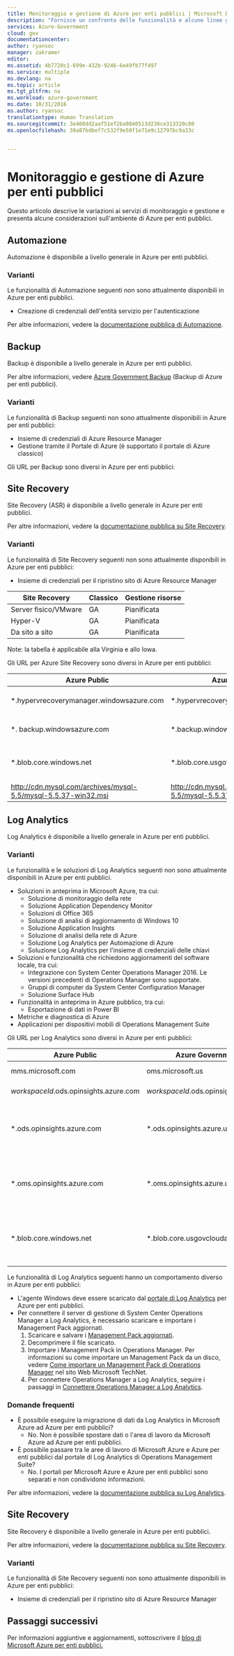 ```yaml
---
title: Monitoraggio e gestione di Azure per enti pubblici | Microsoft Docs
description: "Fornisce un confronto delle funzionalità e alcune linee guida sullo sviluppo di applicazioni per Azure per enti pubblici."
services: Azure-Government
cloud: gov
documentationcenter: 
author: ryansoc
manager: zakramer
editor: 
ms.assetid: 4b7720c1-699e-432b-9246-6e49fb77f497
ms.service: multiple
ms.devlang: na
ms.topic: article
ms.tgt_pltfrm: na
ms.workload: azure-government
ms.date: 10/31/2016
ms.author: ryansoc
translationtype: Human Translation
ms.sourcegitcommit: 3e460dd2aaf51ef2ba9840513d236ce313320c80
ms.openlocfilehash: 39a87bdbef7c532f9e50f1e71e9c12797bc9a33c


---
```

# <a name="azure-government-monitoring--management"></a>Monitoraggio e gestione di Azure per enti pubblici
Questo articolo descrive le variazioni ai servizi di monitoraggio e gestione e presenta alcune considerazioni sull'ambiente di Azure per enti pubblici.

## <a name="automation"></a>Automazione
Automazione è disponibile a livello generale in Azure per enti pubblici.

### <a name="variations"></a>Varianti
Le funzionalità di Automazione seguenti non sono attualmente disponibili in Azure per enti pubblici.

* Creazione di credenziali dell'entità servizio per l'autenticazione

Per altre informazioni, vedere la [documentazione pubblica di Automazione](../automation/automation-intro.md).

## <a name="backup"></a>Backup
Backup è disponibile a livello generale in Azure per enti pubblici.

Per altre informazioni, vedere [Azure Government Backup](documentation-government-services-backup.md) (Backup di Azure per enti pubblici).

### <a name="variations"></a>Varianti
Le funzionalità di Backup seguenti non sono attualmente disponibili in Azure per enti pubblici:

* Insieme di credenziali di Azure Resource Manager
* Gestione tramite il Portale di Azure (è supportato il portale di Azure classico)

Gli URL per Backup sono diversi in Azure per enti pubblici:

## <a name="site-recovery"></a>Site Recovery
Site Recovery (ASR) è disponibile a livello generale in Azure per enti pubblici.

Per altre informazioni, vedere la [documentazione pubblica su Site Recovery](../site-recovery/site-recovery-overview.md).

### <a name="variations"></a>Varianti
Le funzionalità di Site Recovery seguenti non sono attualmente disponibili in Azure per enti pubblici:

* Insieme di credenziali per il ripristino sito di Azure Resource Manager

| Site Recovery | Classico | Gestione risorse | 
| --- | --- | --- |
| Server fisico/VMware  | GA | Pianificata |
| Hyper-V | GA | Pianificata |
| Da sito a sito | GA | Pianificata |

Note: la tabella è applicabile alla Virginia e allo Iowa. 

Gli URL per Azure Site Recovery sono diversi in Azure per enti pubblici:

| Azure Public | Azure Government | Note |
| --- | --- | --- |
| *.hypervrecoverymanager.windowsazure.com | *.hypervrecoverymanager.windowsazure.us | Accesso al servizio Site Recovery |
| *. backup.windowsazure.com  | *.backup.windowsazure.us | Accesso al servizio di protezione |
| *.blob.core.windows.net | *.blob.core.usgovcloudapi.net | Per l'archiviazione di snapshot di VM |
| http://cdn.mysql.com/archives/mysql-5.5/mysql-5.5.37-win32.msi | http://cdn.mysql.com/archives/mysql-5.5/mysql-5.5.37-win32.msi | Per scaricare MySQL |



## <a name="log-analytics"></a>Log Analytics
Log Analytics è disponibile a livello generale in Azure per enti pubblici.

### <a name="variations"></a>Varianti
Le funzionalità e le soluzioni di Log Analytics seguenti non sono attualmente disponibili in Azure per enti pubblici.

* Soluzioni in anteprima in Microsoft Azure, tra cui:
  * Soluzione di monitoraggio della rete
  * Soluzione Application Dependency Monitor
  * Soluzioni di Office 365
  * Soluzione di analisi di aggiornamento di Windows 10
  * Soluzione Application Insights
  * Soluzione di analisi della rete di Azure
  * Soluzione Log Analytics per Automazione di Azure
  * Soluzione Log Analytics per l'insieme di credenziali delle chiavi
* Soluzioni e funzionalità che richiedono aggiornamenti del software locale, tra cui:
  * Integrazione con System Center Operations Manager 2016. Le versioni precedenti di Operations Manager sono supportate.
  * Gruppi di computer da System Center Configuration Manager
  * Soluzione Surface Hub
* Funzionalità in anteprima in Azure pubblico, tra cui:
  * Esportazione di dati in Power BI
* Metriche e diagnostica di Azure
* Applicazioni per dispositivi mobili di Operations Management Suite

Gli URL per Log Analytics sono diversi in Azure per enti pubblici:

| Azure Public | Azure Government | Note |
| --- | --- | --- |
| mms.microsoft.com |oms.microsoft.us |Portale di Log Analytics |
| *workspaceId*.ods.opinsights.azure.com |*workspaceId*.ods.opinsights.azure.us |[API di raccolta dati](../log-analytics/log-analytics-data-collector-api.md) |
| \*.ods.opinsights.azure.com |\*.ods.opinsights.azure.us |Comunicazione tra gli agenti: [configurazione delle impostazioni del firewall](../log-analytics/log-analytics-proxy-firewall.md) |
| \*.oms.opinsights.azure.com |\*.oms.opinsights.azure.us |Comunicazione tra gli agenti: [configurazione delle impostazioni del firewall](../log-analytics/log-analytics-proxy-firewall.md) |
| \*.blob.core.windows.net |\*.blob.core.usgovcloudapi.net |Comunicazione tra gli agenti: [configurazione delle impostazioni del firewall](../log-analytics/log-analytics-proxy-firewall.md) |

Le funzionalità di Log Analytics seguenti hanno un comportamento diverso in Azure per enti pubblici:

* L'agente Windows deve essere scaricato dal [portale di Log Analytics](https://oms.microsoft.us) per Azure per enti pubblici.
* Per connettere il server di gestione di System Center Operations Manager a Log Analytics, è necessario scaricare e importare i Management Pack aggiornati.
  1. Scaricare e salvare i [Management Pack aggiornati](http://go.microsoft.com/fwlink/?LinkId=828749).
  2. Decomprimere il file scaricato.
  3. Importare i Management Pack in Operations Manager. Per informazioni su come importare un Management Pack da un disco, vedere [Come importare un Management Pack di Operations Manager](http://technet.microsoft.com/library/hh212691.aspx) nel sito Web Microsoft TechNet.
  4. Per connettere Operations Manager a Log Analytics, seguire i passaggi in [Connettere Operations Manager a Log Analytics](../log-analytics/log-analytics-om-agents.md).

### <a name="frequently-asked-questions"></a>Domande frequenti
* È possibile eseguire la migrazione di dati da Log Analytics in Microsoft Azure ad Azure per enti pubblici?
  * No. Non è possibile spostare dati o l'area di lavoro da Microsoft Azure ad Azure per enti pubblici.
* È possibile passare tra le aree di lavoro di Microsoft Azure e Azure per enti pubblici dal portale di Log Analytics di Operations Management Suite?
  * No. I portali per Microsoft Azure e Azure per enti pubblici sono separati e non condividono informazioni.

Per altre informazioni, vedere la [documentazione pubblica su Log Analytics](../log-analytics/log-analytics-overview.md).

## <a name="site-recovery"></a>Site Recovery
Site Recovery è disponibile a livello generale in Azure per enti pubblici.

Per altre informazioni, vedere la [documentazione pubblica su Site Recovery](../site-recovery/site-recovery-overview.md).

### <a name="variations"></a>Varianti
Le funzionalità di Site Recovery seguenti non sono attualmente disponibili in Azure per enti pubblici:

* Insieme di credenziali per il ripristino sito di Azure Resource Manager

## <a name="next-steps"></a>Passaggi successivi
Per informazioni aggiuntive e aggiornamenti, sottoscrivere il <a href="https://blogs.msdn.microsoft.com/azuregov/">blog di Microsoft Azure per enti pubblici. </a>



<!--HONumber=Dec16_HO2-->


